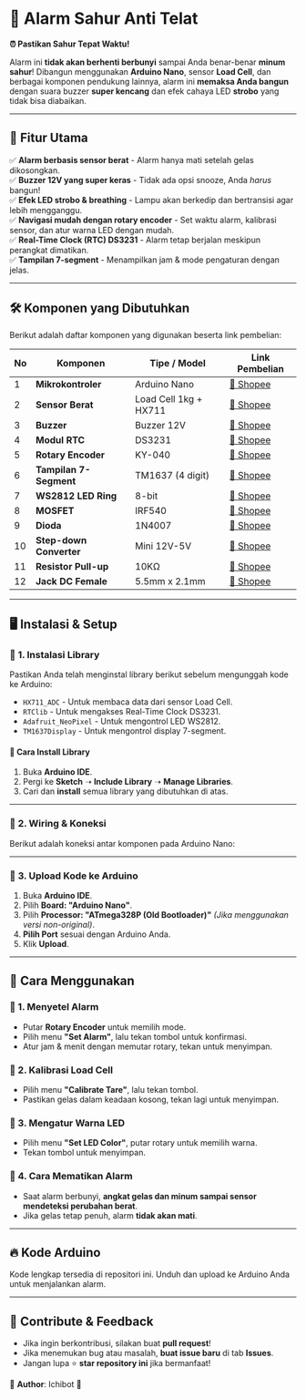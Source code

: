# 🚀 Alarm Sahur Anti Telat  
**⏰ Pastikan Sahur Tepat Waktu!**

Alarm ini **tidak akan berhenti berbunyi** sampai Anda benar-benar **minum sahur**! Dibangun menggunakan **Arduino Nano**, sensor **Load Cell**, dan berbagai komponen pendukung lainnya, alarm ini **memaksa Anda bangun** dengan suara buzzer **super kencang** dan efek cahaya LED **strobo** yang tidak bisa diabaikan.

---

## 🎯 Fitur Utama
✅ **Alarm berbasis sensor berat** - Alarm hanya mati setelah gelas dikosongkan.  
✅ **Buzzer 12V yang super keras** - Tidak ada opsi snooze, Anda *harus* bangun!  
✅ **Efek LED strobo & breathing** - Lampu akan berkedip dan bertransisi agar lebih mengganggu.  
✅ **Navigasi mudah dengan rotary encoder** - Set waktu alarm, kalibrasi sensor, dan atur warna LED dengan mudah.  
✅ **Real-Time Clock (RTC) DS3231** - Alarm tetap berjalan meskipun perangkat dimatikan.  
✅ **Tampilan 7-segment** - Menampilkan jam & mode pengaturan dengan jelas.  

---

## 🛠 Komponen yang Dibutuhkan
Berikut adalah daftar komponen yang digunakan beserta link pembelian:

| No  | Komponen                    | Tipe / Model | Link Pembelian |
|-----|-----------------------------|--------------|----------------|
| 1   | **Mikrokontroler**           | Arduino Nano | [🔗 Shopee](https://s.shopee.co.id/2qGSRJIe4f) |
| 2   | **Sensor Berat**             | Load Cell 1kg + HX711 | [🔗 Shopee](https://s.shopee.co.id/9KTwB2d11t) |
| 3   | **Buzzer**                   | Buzzer 12V | [🔗 Shopee](https://s.shopee.co.id/50Kx0rDKUg) |
| 4   | **Modul RTC**                | DS3231 | [🔗 Shopee](https://s.shopee.co.id/9UnMNJvCUA) |
| 5   | **Rotary Encoder**           | KY-040 | [🔗 Shopee](https://s.shopee.co.id/2B0le0JHhh) |
| 6   | **Tampilan 7-Segment**       | TM1637 (4 digit) | [🔗 Shopee](https://s.shopee.co.id/1Vl4qj5A0m) |
| 7   | **WS2812 LED Ring**          | 8-bit | [🔗 Shopee](https://s.shopee.co.id/8fEFNlKlba) |
| 8   | **MOSFET**                   | IRF540 | [🔗 Shopee](https://s.shopee.co.id/VsXedAtS8) |
| 9   | **Dioda**                    | 1N4007 | [🔗 Shopee](https://s.shopee.co.id/3LCj36Ubjt) |
| 10  | **Step-down Converter**      | Mini 12V-5V | [🔗 Shopee](https://s.shopee.co.id/6AWuOBxwYA) |
| 11  | **Resistor Pull-up**         | 10KΩ | [🔗 Shopee](https://s.shopee.co.id/10ooG16pal) |
| 12  | **Jack DC Female**           | 5.5mm x 2.1mm | [🔗 Shopee](https://s.shopee.co.id/3AtIpYe0Id) | 

---

## 🖥 Instalasi & Setup
### 🔹 **1. Instalasi Library**
Pastikan Anda telah menginstal library berikut sebelum mengunggah kode ke Arduino:  
- `HX711_ADC` - Untuk membaca data dari sensor Load Cell.  
- `RTClib` - Untuk mengakses Real-Time Clock DS3231.  
- `Adafruit_NeoPixel` - Untuk mengontrol LED WS2812.  
- `TM1637Display` - Untuk mengontrol display 7-segment.  

#### 🔹 **Cara Install Library**
1. Buka **Arduino IDE**.  
2. Pergi ke **Sketch** ➝ **Include Library** ➝ **Manage Libraries**.  
3. Cari dan **install** semua library yang dibutuhkan di atas.  

---

### 🔹 **2. Wiring & Koneksi**
Berikut adalah koneksi antar komponen pada Arduino Nano:  

---

### 🔹 **3. Upload Kode ke Arduino**
1. Buka **Arduino IDE**.  
2. Pilih **Board: "Arduino Nano"**.  
3. Pilih **Processor: "ATmega328P (Old Bootloader)"** *(Jika menggunakan versi non-original)*.  
4. **Pilih Port** sesuai dengan Arduino Anda.  
5. Klik **Upload**.  

---

## 🚀 Cara Menggunakan
### **🔸 1. Menyetel Alarm**
- Putar **Rotary Encoder** untuk memilih mode.  
- Pilih menu **"Set Alarm"**, lalu tekan tombol untuk konfirmasi.  
- Atur jam & menit dengan memutar rotary, tekan untuk menyimpan.  

### **🔸 2. Kalibrasi Load Cell**
- Pilih menu **"Calibrate Tare"**, lalu tekan tombol.  
- Pastikan gelas dalam keadaan kosong, tekan lagi untuk menyimpan.  

### **🔸 3. Mengatur Warna LED**
- Pilih menu **"Set LED Color"**, putar rotary untuk memilih warna.  
- Tekan tombol untuk menyimpan.  

### **🔸 4. Cara Mematikan Alarm**
- Saat alarm berbunyi, **angkat gelas dan minum sampai sensor mendeteksi perubahan berat**.  
- Jika gelas tetap penuh, alarm **tidak akan mati**.  

---

## 🔥 Kode Arduino
Kode lengkap tersedia di repositori ini. Unduh dan upload ke Arduino Anda untuk menjalankan alarm.

---

## 📢 Contribute & Feedback
- Jika ingin berkontribusi, silakan buat **pull request**!  
- Jika menemukan bug atau masalah, **buat issue baru** di tab **Issues**.  
- Jangan lupa ⭐ **star repository ini** jika bermanfaat!  

📌 **Author**: Ichibot 🚀
